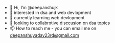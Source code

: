 - 👋 Hi, I’m @deepanshujk
- 👀  interested in dsa and web devlopment
- 🌱  currently learning web devlopment
- 💞️  looking to collabrotive disccusion on dsa topics
- 📫 How to reach me - you can email me on deepanshuyadav23rd@gmail.com 

<!---
deepanshujk/deepanshujk is a ✨ special ✨ repository because its `README.md` (this file) appears on your GitHub profile.
You can click the Preview link to take a look at your changes.
--->
